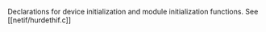 
Declarations for device initialization and module initialization functions. See [[netif/hurdethif.c]]